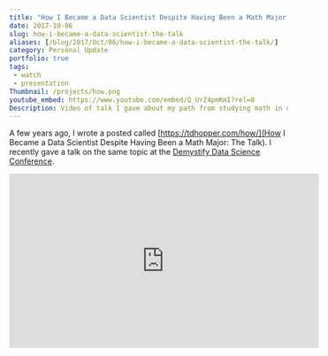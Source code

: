 ```yaml
---
title: "How I Became a Data Scientist Despite Having Been a Math Major: The Talk"
date: 2017-10-06
slug: how-i-became-a-data-scientist-the-talk
aliases: [/blog/2017/Oct/06/how-i-became-a-data-scientist-the-talk/]
category: Personal Update
portfolio: true
tags:
 - watch
 - presentation
Thumbnail: /projects/how.png
youtube_embed: https://www.youtube.com/embed/Q_UrZ4pmKmI?rel=0
Description: Video of talk I gave about my path from studying math in undergrad to being a practicing data scientist.
---
```


A few years ago, I wrote a posted called [https://tdhopper.com/how/](How I Became a Data Scientist Despite Having Been a Math Major: The Talk). I recently gave a talk on the same topic at the [Demystify Data Science Conference](https://www.thisismetis.com/demystifying-data-science).


<iframe width="560" height="315" src="https://www.youtube.com/embed/Q_UrZ4pmKmI?rel=0" frameborder="0" allowfullscreen></iframe>
